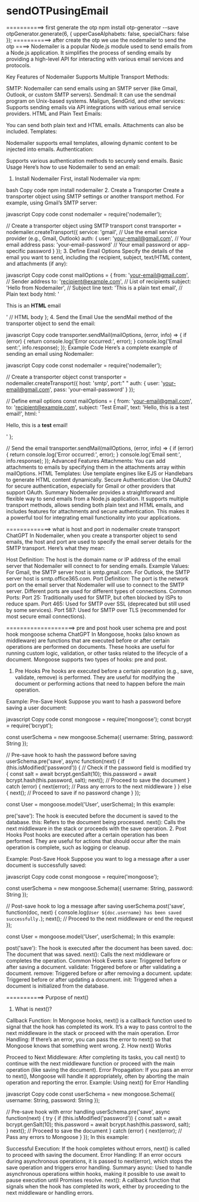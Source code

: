 # sendOTPusingEmail
===========> first generate the otp
npm install otp-generator --save
otpGenerator.generate(6, { upperCaseAlphabets: false, specialChars: false });
===========>
after create the otp we use the nodemailer to send the otp
====>
Nodemailer is a popular Node.js module used to send emails from a Node.js application. It simplifies the process of sending emails by providing a high-level API for interacting with various email services and protocols.

Key Features of Nodemailer
Supports Multiple Transport Methods:

SMTP: Nodemailer can send emails using an SMTP server (like Gmail, Outlook, or custom SMTP servers).
Sendmail: It can use the sendmail program on Unix-based systems.
Mailgun, SendGrid, and other services: Supports sending emails via API integrations with various email service providers.
HTML and Plain Text Emails:

You can send both plain text and HTML emails.
Attachments can also be included.
Templates:

Nodemailer supports email templates, allowing dynamic content to be injected into emails.
Authentication:

Supports various authentication methods to securely send emails.
Basic Usage
Here’s how to use Nodemailer to send an email:

1. Install Nodemailer
First, install Nodemailer via npm:

bash
Copy code
npm install nodemailer
2. Create a Transporter
Create a transporter object using SMTP settings or another transport method. For example, using Gmail’s SMTP server:

javascript
Copy code
const nodemailer = require('nodemailer');

// Create a transporter object using SMTP transport
const transporter = nodemailer.createTransport({
    service: 'gmail', // Use the email service provider (e.g., Gmail, Outlook)
    auth: {
        user: 'your-email@gmail.com', // Your email address
        pass: 'your-email-password'    // Your email password or app-specific password
    }
});
3. Define Email Options
Specify the details of the email you want to send, including the recipient, subject, text/HTML content, and attachments (if any):

javascript
Copy code
const mailOptions = {
    from: 'your-email@gmail.com', // Sender address
    to: 'recipient@example.com',  // List of recipients
    subject: 'Hello from Nodemailer', // Subject line
    text: 'This is a plain text email', // Plain text body
    html: '<p>This is an <b>HTML</b> email</p>' // HTML body
};
4. Send the Email
Use the sendMail method of the transporter object to send the email:

javascript
Copy code
transporter.sendMail(mailOptions, (error, info) => {
    if (error) {
        return console.log('Error occurred:', error);
    }
    console.log('Email sent:', info.response);
});
Example Code
Here’s a complete example of sending an email using Nodemailer:

javascript
Copy code
const nodemailer = require('nodemailer');

// Create a transporter object
const transporter = nodemailer.createTransport({
    host: 'smtp',
    port:" "
    auth: {
        user: 'your-email@gmail.com',
        pass: 'your-email-password'
    }
});

// Define email options
const mailOptions = {
    from: 'your-email@gmail.com',
    to: 'recipient@example.com',
    subject: 'Test Email',
    text: 'Hello, this is a test email!',
    html: '<p>Hello, this is a <b>test</b> email!</p>'
};

// Send the email
transporter.sendMail(mailOptions, (error, info) => {
    if (error) {
        return console.log('Error occurred:', error);
    }
    console.log('Email sent:', info.response);
});
Advanced Features
Attachments: You can add attachments to emails by specifying them in the attachments array within mailOptions.
HTML Templates: Use template engines like EJS or Handlebars to generate HTML content dynamically.
Secure Authentication: Use OAuth2 for secure authentication, especially for Gmail or other providers that support OAuth.
Summary
Nodemailer provides a straightforward and flexible way to send emails from a Node.js application. It supports multiple transport methods, allows sending both plain text and HTML emails, and includes features for attachments and secure authentication. This makes it a powerful tool for integrating email functionality into your applications.

=============>
what is host and port in nodemailer create transport
ChatGPT
In Nodemailer, when you create a transporter object to send emails, the host and port are used to specify the email server details for the SMTP transport. Here’s what they mean:

Host
Definition: The host is the domain name or IP address of the email server that Nodemailer will connect to for sending emails.
Example Values:
For Gmail, the SMTP server host is smtp.gmail.com.
For Outlook, the SMTP server host is smtp.office365.com.
Port
Definition: The port is the network port on the email server that Nodemailer will use to connect to the SMTP server. Different ports are used for different types of connections.
Common Ports:
Port 25: Traditionally used for SMTP, but often blocked by ISPs to reduce spam.
Port 465: Used for SMTP over SSL (deprecated but still used by some services).
Port 587: Used for SMTP over TLS (recommended for most secure email connections).

====================>
pre and post hook user schema
pre and post hook mongoose schema
ChatGPT
In Mongoose, hooks (also known as middleware) are functions that are executed before or after certain operations are performed on documents. These hooks are useful for running custom logic, validation, or other tasks related to the lifecycle of a document. Mongoose supports two types of hooks: pre and post.

1. Pre Hooks
Pre hooks are executed before a certain operation (e.g., save, validate, remove) is performed. They are useful for modifying the document or performing actions that need to happen before the main operation.

Example: Pre-Save Hook
Suppose you want to hash a password before saving a user document:

javascript
Copy code
const mongoose = require('mongoose');
const bcrypt = require('bcrypt');

const userSchema = new mongoose.Schema({
    username: String,
    password: String
});

// Pre-save hook to hash the password before saving
userSchema.pre('save', async function(next) {
    if (this.isModified('password')) { // Check if the password field is modified
        try {
            const salt = await bcrypt.genSalt(10);
            this.password = await bcrypt.hash(this.password, salt);
            next(); // Proceed to save the document
        } catch (error) {
            next(error); // Pass any errors to the next middleware
        }
    } else {
        next(); // Proceed to save if no password change
    }
});

const User = mongoose.model('User', userSchema);
In this example:

pre('save'): The hook is executed before the document is saved to the database.
this: Refers to the document being processed.
next(): Calls the next middleware in the stack or proceeds with the save operation.
2. Post Hooks
Post hooks are executed after a certain operation has been performed. They are useful for actions that should occur after the main operation is complete, such as logging or cleanup.

Example: Post-Save Hook
Suppose you want to log a message after a user document is successfully saved:

javascript
Copy code
const mongoose = require('mongoose');

const userSchema = new mongoose.Schema({
    username: String,
    password: String
});

// Post-save hook to log a message after saving
userSchema.post('save', function(doc, next) {
    console.log(`User ${doc.username} has been saved successfully.`);
    next(); // Proceed to the next middleware or end the request
});

const User = mongoose.model('User', userSchema);
In this example:

post('save'): The hook is executed after the document has been saved.
doc: The document that was saved.
next(): Calls the next middleware or completes the operation.
Common Hook Events
save: Triggered before or after saving a document.
validate: Triggered before or after validating a document.
remove: Triggered before or after removing a document.
update: Triggered before or after updating a document.
init: Triggered when a document is initialized from the database.

===========>
Purpose of next()
1. What is next()?

Callback Function: In Mongoose hooks, next() is a callback function used to signal that the hook has completed its work. It’s a way to pass control to the next middleware in the stack or proceed with the main operation.
Error Handling: If there’s an error, you can pass the error to next() so that Mongoose knows that something went wrong.
2. How next() Works

Proceed to Next Middleware: After completing its tasks, you call next() to continue with the next middleware function or proceed with the main operation (like saving the document).
Error Propagation: If you pass an error to next(), Mongoose will handle it appropriately, often by aborting the main operation and reporting the error.
Example: Using next() for Error Handling

javascript
Copy code
const userSchema = new mongoose.Schema({
    username: String,
    password: String
});

// Pre-save hook with error handling
userSchema.pre('save', async function(next) {
    try {
        if (this.isModified('password')) {
            const salt = await bcrypt.genSalt(10);
            this.password = await bcrypt.hash(this.password, salt);
        }
        next(); // Proceed to save the document
    } catch (error) {
        next(error); // Pass any errors to Mongoose
    }
});
In this example:

Successful Execution: If the hook completes without errors, next() is called to proceed with saving the document.
Error Handling: If an error occurs during asynchronous operations, it is passed to next(error), which stops the save operation and triggers error handling.
Summary
async: Used to handle asynchronous operations within hooks, making it possible to use await to pause execution until Promises resolve.
next(): A callback function that signals when the hook has completed its work, either by proceeding to the next middleware or handling errors.
